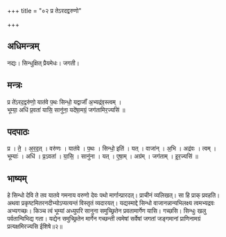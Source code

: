 +++
title = "०२ प्र तेऽरदद्वरुणो"

+++
## अधिमन्त्रम्
नद्यः। सिन्धुक्षित् प्रैयमेधः। जगती।

## मन्त्रः
प्र ते॑ऽरद॒द्वरु॑णो॒ यात॑वे प॒थः सिन्धो॒ यद्वाजाँ॑ अ॒भ्यद्र॑व॒स्त्वम् ।  
भूम्या॒ अधि॑ प्र॒वता॑ यासि॒ सानु॑ना॒ यदे॑षा॒मग्रं॒ जग॑तामिर॒ज्यसि॑ ॥

## पदपाठः
प्र । ते॒ । अ॒र॒द॒त् । वरु॑णः । यात॑वे । प॒थः । सिन्धो॒ इति॑ । यत् । वाजा॑न् । अ॒भि । अद्र॑वः । त्वम् ।  
भूम्याः॑ । अधि॑ । प्र॒ऽवता॑ । या॒सि॒ । सानु॑ना । यत् । ए॒षा॒म् । अग्र॑म् । जग॑ताम् । इ॒र॒ज्यसि॑ ॥

## भाष्यम्
हे सिन्धो देवि ते तव यातवे गमनाय वरुणो देवः पथो मार्गान्प्रारदत्। प्राचीनं व्यलिखत्। सा हि प्राक् प्रवहति। अथवा प्रकृष्टमितरनदीभ्योऽप्यत्यन्तं विस्तृतं व्यदारयत्। यद्यस्माद्दे सिन्धो वाजानन्नान्यभिलक्ष्य त्वमभ्यद्रवः अभ्यगच्छः। किञ्च त्वं भूम्यां अध्युपरि सानुना समुच्छ्रितेन प्रवतामार्गेण यासि। गच्छसि। सिन्धुः खलु पर्वतान्विभिद्य गता। यद्येन समुच्छ्रितेन मार्गेन गच्छन्ती त्वमेषां सर्वेषां जगतां जङ्गमानां प्राणिनामग्रं प्रत्यक्षमिरज्यसि ईशिषे॥२॥